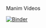 Manim Videos

[![Binder](https://mybinder.org/badge_logo.svg)](https://mybinder.org/v2/gh/AeroKnight21/Manim/HEAD)
